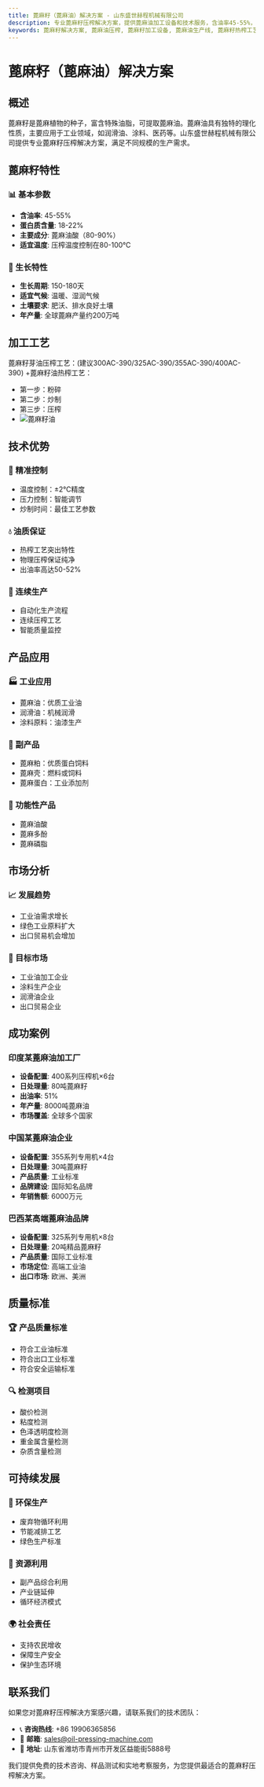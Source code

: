 ```yaml
---
title: 蓖麻籽（蓖麻油）解决方案 - 山东盛世赫程机械有限公司
description: 专业蓖麻籽压榨解决方案，提供蓖麻油加工设备和技术服务，含油率45-55%，富含蓖麻油酸，采用热榨工艺保证出油率，满足工业润滑油和涂料原料需求。
keywords: 蓖麻籽解决方案, 蓖麻油压榨, 蓖麻籽加工设备, 蓖麻油生产线, 蓖麻籽热榨工艺, 蓖麻籽压榨机, 蓖麻油提取, 蓖麻籽油料加工, 蓖麻油压榨设备, 工业润滑油
---
```


# 蓖麻籽（蓖麻油）解决方案

## 概述

蓖麻籽是蓖麻植物的种子，富含特殊油脂，可提取蓖麻油。蓖麻油具有独特的理化性质，主要应用于工业领域，如润滑油、涂料、医药等。山东盛世赫程机械有限公司提供专业蓖麻籽压榨解决方案，满足不同规模的生产需求。

## 蓖麻籽特性

### 📊 基本参数
- **含油率**: 45-55%
- **蛋白质含量**: 18-22%
- **主要成分**: 蓖麻油酸（80-90%）
- **适宜温度**: 压榨温度控制在80-100℃

### 🌱 生长特性
- **生长周期**: 150-180天
- **适宜气候**: 温暖、湿润气候
- **土壤要求**: 肥沃、排水良好土壤
- **年产量**: 全球蓖麻产量约200万吨

## 加工工艺
蓖麻籽芽油压榨工艺：(建议300AC-390/325AC-390/355AC-390/400AC-390)
 +蓖麻籽油热榨工艺：
 + 第一步：粉碎
 + 第二步：炒制
 + 第三步：压榨
 + ![蓖麻籽油](/images/蓖麻子热榨工艺_Hot%20pressing%20process%20of%20castor%20seeds_png.png)

## 技术优势

### 🎯 精准控制
- 温度控制：±2℃精度
- 压力控制：智能调节
- 炒制时间：最佳工艺参数

### 💧 油质保证
- 热榨工艺突出特性
- 物理压榨保证纯净
- 出油率高达50-52%

### 🔄 连续生产
- 自动化生产流程
- 连续压榨工艺
- 智能质量监控

## 产品应用

### 🏭 工业应用
- 蓖麻油：优质工业油
- 润滑油：机械润滑
- 涂料原料：油漆生产

### 🥛 副产品
- 蓖麻粕：优质蛋白饲料
- 蓖麻壳：燃料或饲料
- 蓖麻蛋白：工业添加剂

### 💊 功能性产品
- 蓖麻油酸
- 蓖麻多酚
- 蓖麻磷脂

## 市场分析

### 📈 发展趋势
- 工业油需求增长
- 绿色工业原料扩大
- 出口贸易机会增加

### 🎯 目标市场
- 工业油加工企业
- 涂料生产企业
- 润滑油企业
- 出口贸易企业

## 成功案例

### 印度某蓖麻油加工厂
- **设备配置**: 400系列压榨机×6台
- **日处理量**: 80吨蓖麻籽
- **出油率**: 51%
- **年产量**: 8000吨蓖麻油
- **市场覆盖**: 全球多个国家

### 中国某蓖麻油企业
- **设备配置**: 355系列专用机×4台
- **日处理量**: 30吨蓖麻籽
- **产品质量**: 工业标准
- **品牌建设**: 国际知名品牌
- **年销售额**: 6000万元

### 巴西某高端蓖麻油品牌
- **设备配置**: 325系列专用机×8台
- **日处理量**: 20吨精品蓖麻籽
- **产品质量**: 国际工业标准
- **市场定位**: 高端工业油
- **出口市场**: 欧洲、美洲

## 质量标准

### 🏆 产品质量标准
- 符合工业油标准
- 符合出口工业标准
- 符合安全运输标准

### 🔍 检测项目
- 酸价检测
- 粘度检测
- 色泽透明度检测
- 重金属含量检测
- 杂质含量检测

## 可持续发展

### 🌱 环保生产
- 废弃物循环利用
- 节能减排工艺
- 绿色生产标准

### 🔄 资源利用
- 副产品综合利用
- 产业链延伸
- 循环经济模式

### 🌍 社会责任
- 支持农民增收
- 保障生产安全
- 保护生态环境

## 联系我们

如果您对蓖麻籽压榨解决方案感兴趣，请联系我们的技术团队：

- 📞 **咨询热线**: +86 19906365856
- 📧 **邮箱**: sales@oil-pressing-machine.com
- 📍 **地址**: 山东省潍坊市青州市开发区益能街5888号

我们提供免费的技术咨询、样品测试和实地考察服务，为您提供最适合的蓖麻籽压榨解决方案。